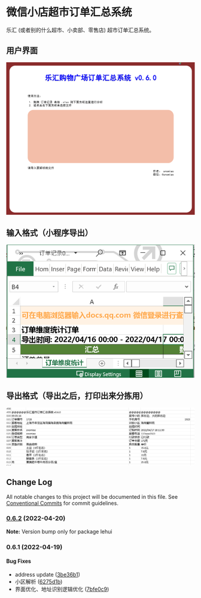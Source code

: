 # 微信小店超市订单汇总系统

乐汇 (或者别的什么超市、小卖部、零售店) 超市订单汇总系统。

## 用户界面

![用户界面](media/2022-04-20-15-05-26.png)

## 输入格式（小程序导出）

![输入格式](media/demo.png)

## 导出格式（导出之后，打印出来分拣用）

![导出格式](media/2022-04-20-15-08-55.png)

## Change Log

All notable changes to this project will be documented in this file.
See [Conventional Commits](https://conventionalcommits.org) for commit guidelines.

### [0.6.2](https://github.com/snomiao/lehui/compare/lehui@0.6.1...lehui@0.6.2) (2022-04-20)

**Note:** Version bump only for package lehui

### 0.6.1 (2022-04-19)

#### Bug Fixes

- address update ([3be36b1](https://github.com/snomiao/lehui/commit/3be36b1b5ce945bc41aa2e7ea5550b10be96b89b))
- 小区解析 ([6275d1b](https://github.com/snomiao/lehui/commit/6275d1b413c51410ba9b7e208e23f6f6034fc9a6))
- 界面优化、地址识别逻辑优化 ([7bfe0c9](https://github.com/snomiao/lehui/commit/7bfe0c9ea00e28305427ac486d7ccfa10c654c22))

